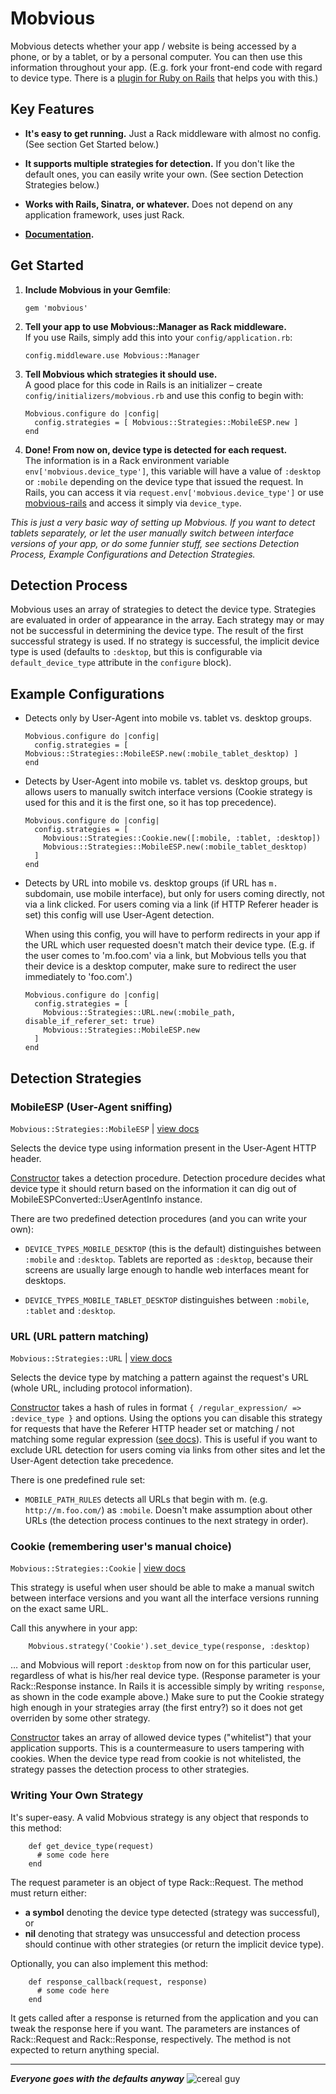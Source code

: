 # Mobvious

Mobvious detects whether your app / website is being accessed by a phone, or by a tablet,
or by a personal computer. You can then use this information throughout your app. (E.g.
fork your front-end code with regard to device type. There is a
[plugin for Ruby on Rails](https://github.com/jistr/mobvious-rails) that helps you with this.)

## Key Features

* **It's easy to get running.** Just a Rack middleware with almost no config. (See
  section Get Started below.)

* **It supports multiple strategies for detection.** If you don't like the default ones,
  you can easily write your own. (See section Detection Strategies below.)

* **Works with Rails, Sinatra, or whatever.** Does not depend on any application
  framework, uses just Rack.

* **[Documentation](http://rdoc.info/github/jistr/mobvious/frames).**
  

## Get Started

1.  **Include Mobvious in your Gemfile**:

        gem 'mobvious'

2.  **Tell your app to use Mobvious::Manager as Rack middleware.**  
    If you use Rails, simply add this into your `config/application.rb`:

        config.middleware.use Mobvious::Manager

3.  **Tell Mobvious which strategies it should use.**  
    A good place for this code in Rails is an initializer – create
    `config/initializers/mobvious.rb` and use this config to begin with:

        Mobvious.configure do |config|
          config.strategies = [ Mobvious::Strategies::MobileESP.new ]
        end

4.  **Done! From now on, device type is detected for each request.**  
    The information is
    in a Rack environment variable `env['mobvious.device_type']`, this variable will
    have a value of `:desktop` or `:mobile` depending on the device type that issued
    the request. In Rails, you can access it via `request.env['mobvious.device_type']`
    or use [mobvious-rails](https://github.com/jistr/mobvious-rails)
    and access it simply via `device_type`.

*This is just a very basic way of setting up Mobvious. If you want to detect
tablets separately, or let the user manually switch between interface versions of your
app, or do some funnier stuff, see sections Detection Process, Example Configurations
and Detection Strategies.*

## Detection Process

Mobvious uses an array of strategies to detect the device type.
Strategies are evaluated in order of appearance in the array. Each strategy may or
may not be successful in determining the device type. The result of the first successful
strategy is used. If no strategy is successful, the implicit device type is used
(defaults to `:desktop`, but this is configurable via `default_device_type` attribute
in the `configure` block).


## Example Configurations

*   Detects only by User-Agent into mobile vs. tablet vs. desktop groups.

        Mobvious.configure do |config|
          config.strategies = [ Mobvious::Strategies::MobileESP.new(:mobile_tablet_desktop) ]
        end

*   Detects by User-Agent into mobile vs. tablet vs. desktop groups, but allows users
    to manually switch interface versions (Cookie strategy is used for this and it is
    the first one, so it has top precedence).

        Mobvious.configure do |config|
          config.strategies = [
            Mobvious::Strategies::Cookie.new([:mobile, :tablet, :desktop])
            Mobvious::Strategies::MobileESP.new(:mobile_tablet_desktop)
          ]
        end

*   Detects by URL into mobile vs. desktop groups (if URL has `m.` subdomain,
    use mobile interface), but only for users coming directly, not via a link
    clicked. For users coming via a link (if HTTP Referer header is set)
    this config will use User-Agent detection.

    When using this config, you will have to perform redirects in your app if
    the URL which user requested doesn't match their device type.
    (E.g. if the user comes to 'm.foo.com' via a link, but Mobvious tells you
    that their device is a desktop computer, make sure to redirect the user
    immediately to 'foo.com'.)

        Mobvious.configure do |config|
          config.strategies = [
            Mobvious::Strategies::URL.new(:mobile_path, disable_if_referer_set: true)
            Mobvious::Strategies::MobileESP.new
          ]
        end


## Detection Strategies

### MobileESP (User-Agent sniffing)

`Mobvious::Strategies::MobileESP` | [view docs](http://rdoc.info/github/jistr/mobvious/master/Mobvious/Strategies/MobileESP)

Selects the device type using information present in the User-Agent HTTP header.

[Constructor](http://rdoc.info/github/jistr/mobvious/master/Mobvious/Strategies/MobileESP#initialize-instance_method)
takes a detection procedure.
Detection procedure decides what device type it should return based on the
information it can dig out of MobileESPConverted::UserAgentInfo instance.

There are two predefined detection procedures (and you can write your own):

*   `DEVICE_TYPES_MOBILE_DESKTOP` (this is the default)
    distinguishes between `:mobile` and `:desktop`. Tablets
    are reported as `:desktop`, because their screens are usually large enough to handle
    web interfaces meant for desktops.

*   `DEVICE_TYPES_MOBILE_TABLET_DESKTOP` distinguishes between `:mobile`, `:tablet`
    and `:desktop`.

### URL (URL pattern matching)

`Mobvious::Strategies::URL` | [view docs](http://rdoc.info/github/jistr/mobvious/master/Mobvious/Strategies/URL)

Selects the device type by matching a pattern against the request's URL (whole URL,
including protocol information).

[Constructor](http://rdoc.info/github/jistr/mobvious/master/Mobvious/Strategies/URL#initialize-instance_method)
takes a hash of rules in format `{ /regular_expression/ => :device_type }` and options. Using the options you
can disable this strategy for requests that have the Referer HTTP header set or matching / not matching some
regular expression
([see docs](http://rdoc.info/github/jistr/mobvious/master/Mobvious/Strategies/URL#initialize-instance_method)).
This is useful if you want to exclude URL detection for users coming via links from other sites and let the
User-Agent detection take precedence.

There is one predefined rule set:

*   `MOBILE_PATH_RULES` detects all URLs that begin with m. (e.g. `http://m.foo.com/`)
    as `:mobile`. Doesn't make assumption about other URLs (the detection process
    continues to the next strategy in order).

### Cookie (remembering user's manual choice)

`Mobvious::Strategies::Cookie` | [view docs](http://rdoc.info/github/jistr/mobvious/master/Mobvious/Strategies/Cookie)

This strategy is useful when user should be able to make a manual switch between
interface versions and you want all the interface versions running on the exact same URL.

Call this anywhere in your app:

        Mobvious.strategy('Cookie').set_device_type(response, :desktop)
        
… and Mobvious will report `:desktop` from now on for this particular user, regardless
of what is his/her real device type. (Response parameter is your Rack::Response instance.
In Rails it is accessible simply by writing `response`, as shown in the code example above.)
Make sure to put the Cookie strategy high enough in your strategies array
(the first entry?) so it does not get overriden by some other strategy.

[Constructor](http://rdoc.info/github/jistr/mobvious/master/Mobvious/Strategies/Cookie#initialize-instance_method)
takes an array of allowed device types ("whitelist") that your
application supports. This is a countermeasure to users tampering with cookies. When
the device type read from cookie is not whitelisted, the strategy passes the detection
process to other strategies.

### Writing Your Own Strategy

It's super-easy. A valid Mobvious strategy is any object that responds to this method:

        def get_device_type(request)
          # some code here
        end

The request parameter is an object of type Rack::Request. The method must return either:

*   **a symbol** denoting the device type detected (strategy was successful), or
*   **nil** denoting that strategy was unsuccessful and detection process should continue
    with other strategies (or return the implicit device type).


Optionally, you can also implement this method:

        def response_callback(request, response)
          # some code here
        end

It gets called after a response is returned from the application and you can tweak the
response here if you want. The parameters are instances of Rack::Request
and Rack::Response, respectively. The method is not expected to return anything special.

---

***Everyone goes with the defaults anyway*** ![cereal guy](https://github.com/engina/9gagtension/raw/master/rages/cereal-guy.jpg)